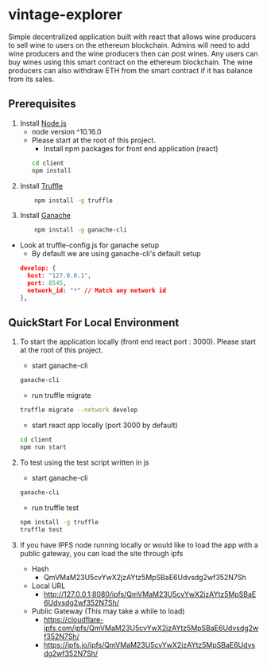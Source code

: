 # vintage-explorer

Simple decentralized application built with react that allows wine producers to sell wine to users on the ethereum blockchain. Admins will need to add wine producers and the wine producers then can post wines.  Any users can buy wines using this smart contract on the ethereum blockchain. The wine producers can also withdraw ETH from the smart contract if it has balance from its sales.

## Prerequisites

1. Install [Node.js](http://nodejs.org) 
    * node version ^10.16.0
    * Please start at the root of this project.
        * Install npm packages for front end application (react)
        ```bash
        cd client
        npm install
        ```
2. Install [Truffle](https://www.trufflesuite.com/)
    ```bash
        npm install -g truffle
    ```
3. Install [Ganache](https://www.trufflesuite.com/)
    ```bash
        npm install -g ganache-cli
    ```
* Look at truffle-config.js for ganache setup
    * By default we are using ganache-cli's default setup
    ```JSON
    develop: {
      host: "127.0.0.1",
      port: 8545,
      network_id: "*" // Match any network id
    },
    ```

## QuickStart For Local Environment

1. To start the application locally (front end react port : 3000). Please start at the root of this project.
    * start ganache-cli
    ```bash
    ganache-cli
    ```
    * run truffle migrate
    ```bash
    truffle migrate --network develop
    ```
    * start react app locally (port 3000 by default)
    ```bash
    cd client
    npm run start
    ```

2. To test using the test script written in js
    * start ganache-cli
    ```bash
    ganache-cli
    ```
    * run truffle test
    ```bash
    npm install -g truffle
    truffle test
    ```
3. If you have IPFS node running locally or would like to load the app with a public gateway, you can load the site through ipfs
    * Hash
        * QmVMaM23U5cvYwX2jzAYtz5MpSBaE6Udvsdg2wf352N7Sh
    * Local URL 
        * http://127.0.0.1:8080/ipfs/QmVMaM23U5cvYwX2jzAYtz5MpSBaE6Udvsdg2wf352N7Sh/
    * Public Gateway (This may take a while to load)
        * https://cloudflare-ipfs.com/ipfs/QmVMaM23U5cvYwX2jzAYtz5MpSBaE6Udvsdg2wf352N7Sh/
        * https://ipfs.io/ipfs/QmVMaM23U5cvYwX2jzAYtz5MpSBaE6Udvsdg2wf352N7Sh/